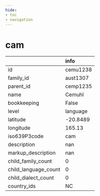 ```yaml
---
hide:
- toc
- navigation
---
```

# cam
|                      | info     |
|:---------------------|:---------|
| id                   | cemu1238 |
| family_id            | aust1307 |
| parent_id            | cemp1235 |
| name                 | Cemuhî   |
| bookkeeping          | False    |
| level                | language |
| latitude             | -20.8489 |
| longitude            | 165.13   |
| iso639P3code         | cam      |
| description          | nan      |
| markup_description   | nan      |
| child_family_count   | 0        |
| child_language_count | 0        |
| child_dialect_count  | 0        |
| country_ids          | NC       |